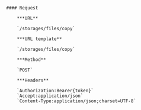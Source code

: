     #### Request

        ***URL**

        `/storages/files/copy`

        ***URL template**

        `/storages/files/copy`

        ***Method**

        `POST`

        ***Headers**

        `Authorization:Bearer{token}`
        `Accept:application/json`
        `Content-Type:application/json;charset=UTF-8`
